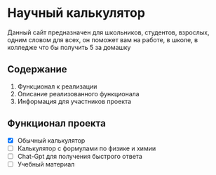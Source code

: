 # Научный калькулятор 

Данный сайт предназначен для школьников, студентов, взрослых, одним словом для всех, он поможет вам на работе, в школе, в колледже что бы получить 5 за домашку

## Содержание

1. Функционал к реализации 
2. Описание реализованного функционала
3. Информация для участников проекта

## Функционал проекта

- [x] Обычный калькулятор 
- [ ] Калькулятор с формулами по физике и химии
- [ ] Chat-Gpt для получения быстрого ответа
- [ ] Учебный материал 
